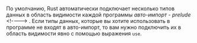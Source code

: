 По умолчанию, Rust автоматически подключает несколько типов данных в область видимости каждой программы <a><em>авто-импорт - prelude</em></a><comment> &lt;!----&gt; </comment>. Если типы данных, которые вы хотите использовать в программе не входят в авто-импорт, то вам нужно подключить их в область видимости явно с помощью выражения <code>use</code>.
